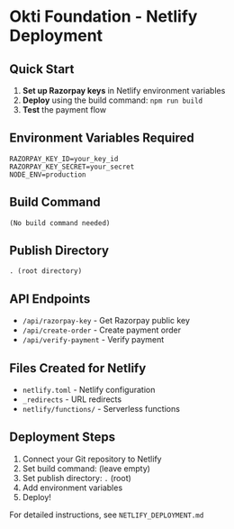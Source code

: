 # Okti Foundation - Netlify Deployment

## Quick Start

1. **Set up Razorpay keys** in Netlify environment variables
2. **Deploy** using the build command: `npm run build`
3. **Test** the payment flow

## Environment Variables Required

```
RAZORPAY_KEY_ID=your_key_id
RAZORPAY_KEY_SECRET=your_secret
NODE_ENV=production
```

## Build Command

```
(No build command needed)
```

## Publish Directory

```
. (root directory)
```

## API Endpoints

- `/api/razorpay-key` - Get Razorpay public key
- `/api/create-order` - Create payment order
- `/api/verify-payment` - Verify payment

## Files Created for Netlify

- `netlify.toml` - Netlify configuration
- `_redirects` - URL redirects
- `netlify/functions/` - Serverless functions

## Deployment Steps

1. Connect your Git repository to Netlify
2. Set build command: (leave empty)
3. Set publish directory: `.` (root)
4. Add environment variables
5. Deploy!

For detailed instructions, see `NETLIFY_DEPLOYMENT.md`

